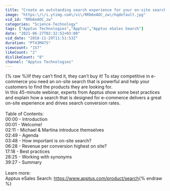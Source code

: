 ```yaml
---
title: "Create an outstanding search experience for your on-site search - Apptus webinar"
image: "https:\/\/i.ytimg.com\/vi\/RRb6eAOC_zw\/hqdefault.jpg"
vid_id: "RRb6eAOC_zw"
categories: "Science-Technology"
tags: ["Apptus Technologies","Apptus","Apptus eSales Search"]
date: "2021-06-27T02:32:52+03:00"
vid_date: "2018-11-29T11:51:53Z"
duration: "PT43M47S"
viewcount: "157"
likeCount: "2"
dislikeCount: "0"
channel: "Apptus Technologies"
---
```

{% raw %}If they can’t find it, they can’t buy it! To stay competitive in e-commerce you need an on-site search that is powerful and help your customers to find the products they are looking for. <br />In this 45-minute webinar, experts from Apptus show some best practices and explain how a search that is designed for e-commerce delivers a great on-site experience and drives search conversion rates.<br /><br />Table of Contents: <br />00:00 - Introduction<br />00:01 - Welcome!<br />02:11 - Michael &amp; Martina introduce themselves <br />02:49 - Agenda<br />03:48 - How important is on-site search?<br />06:28 - Revenue per conversion highest on site?<br />17:18 - Best practices<br />28:25 - Working with synonyms<br />39:27 - Summary<br /><br />Learn more:<br />Apptus eSales Search: <a rel="nofollow" target="blank" href="https://www.apptus.com/product/search">https://www.apptus.com/product/search</a>{% endraw %}
